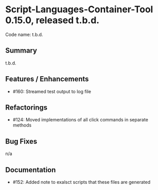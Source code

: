 # Script-Languages-Container-Tool 0.15.0, released t.b.d.

Code name: t.b.d.

## Summary 
t.b.d.

## Features / Enhancements

 - #160: Streamed test output to log file

## Refactorings

 - #124: Moved implementations of all click commands in separate methods

## Bug Fixes

 n/a
## Documentation

  - #152: Added note to exalsct scripts that these files are generated  
